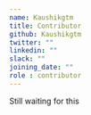 ```yaml
---
name: Kaushikgtm
title: Contributor
github: Kaushikgtm
twitter: ""
linkedin: ""
slack: ""
joining_date: ""
role : contributor
---
```


Still waiting for this
